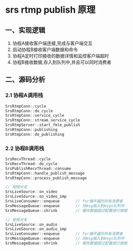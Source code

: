 # srs rtmp publish 原理

## 一、实现逻辑
1. 协程A接收客户端连接,完成与客户端交互
2. 启动协程B接收客户端数据和命令
3. 协程A定时打印接收的数据详情和监控客户端超时
4. 协程B接收数据,存入到队列中,并且可以同时消费者


## 二、源码分析

### 2.1 协程A调用栈

```cpp
SrsRtmpConn::cycle  
SrsRtmpConn::do_cycle  
SrsRtmpConn::service_cycle  
SrsRtmpConn::stream_service_cycle  
SrsRtmpServer::start_fmle_publish  
SrsRtmpConn::publishing  
SrsRtmpConn::do_publishing 
```

### 2.2 协程B调用栈

```cpp
SrsRecvThread::cycle
SrsRecvThread::do_cycle
SrsPublishRecvThread::consume
SrsRtmpConn::handle_publish_message
SrsRtmpConn::process_publish_message

// 视频分支
SrsLiveSource::on_video
SrsLiveSource::on_video_imp
SrsLiveConsumer::enqueue       // for循环遍历所有消费者
SrsMessageQueue::enqueue       // 将msg插入到msgs队列中
SrsMessageQueue::shrink        // 缓存数据超过配置进行销毁

// 音频分支
SrsLiveSource::on_audio
SrsLiveSource::on_audio_imp
SrsLiveConsumer::enqueue       // for循环遍历所有消费者
SrsMessageQueue::enqueue       // 将msg插入到msgs队列中
SrsMessageQueue::shrink        // 缓存数据超过配置进行销毁
```
